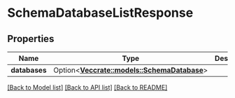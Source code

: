 # SchemaDatabaseListResponse

## Properties

Name | Type | Description | Notes
------------ | ------------- | ------------- | -------------
**databases** | Option<[**Vec<crate::models::SchemaDatabase>**](schemaDatabase.md)> |  | [optional]

[[Back to Model list]](../README.md#documentation-for-models) [[Back to API list]](../README.md#documentation-for-api-endpoints) [[Back to README]](../README.md)


